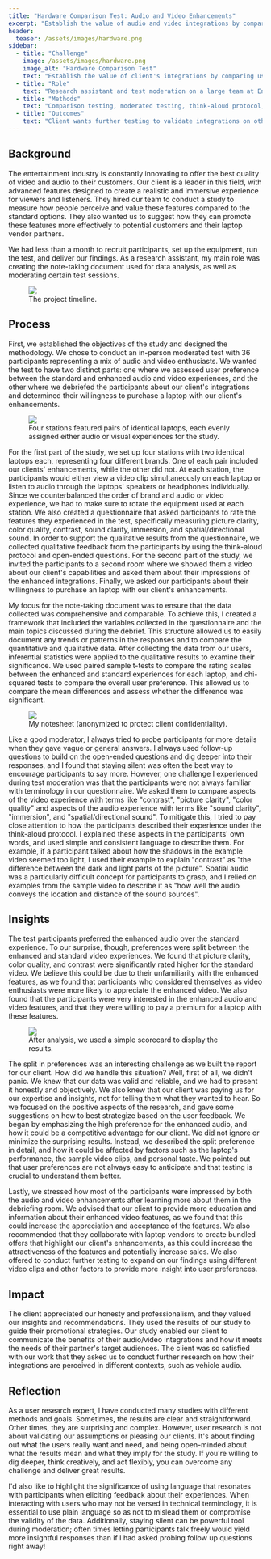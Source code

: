 ```yaml
---
title: "Hardware Comparison Test: Audio and Video Enhancements"
excerpt: "Establish the value of audio and video integrations by comparing user preference between enhanced and standard experiences."
header:
  teaser: /assets/images/hardware.png
sidebar:
  - title: "Challenge"
    image: /assets/images/hardware.png
    image_alt: "Hardware Comparison Test"
    text: "Establish the value of client's integrations by comparing user preference between enhanced and standard audio and video experiences."
  - title: "Role"
    text: "Research assistant and test moderation on a large team at End to End User Research."
  - title: "Methods"
    text: "Comparison testing, moderated testing, think-aloud protocol, Likert scale surveys, inferential statistics."
  - title: "Outcomes"
    text: "Client wants further testing to validate integrations on other hardware."
---
```


## Background
The entertainment industry is constantly innovating to offer the best quality of video and audio to their customers. Our client is a leader in this field, with advanced features designed to create a realistic and immersive experience for viewers and listeners. They hired our team to conduct a study to measure how people perceive and value these features compared to the standard options. They also wanted us to suggest how they can promote these features more effectively to potential customers and their laptop vendor partners.

We had less than a month to recruit participants, set up the equipment, run the test, and deliver our findings. As a research assistant, my main role was creating the note-taking document used for data analysis, as well as moderating certain test sessions.

<figure>
    <a href="/research/assets/images/hardwarecomparison_timeline.png"><img src="/research/assets/images/hardwarecomparison_timeline.png"></a>
    <figcaption>The project timeline.</figcaption>
</figure>

## Process
First, we established the objectives of the study and designed the methodology. We chose to conduct an in-person moderated test with 36 participants representing a mix of audio and video enthusiasts. We wanted the test to have two distinct parts: one where we assessed user preference between the standard and enhanced audio and video experiences, and the other where we debriefed the participants about our client's integrations and determined their willingness to purchase a laptop with our client's enhancements.

<figure>
    <a href="/research/assets/images/hardwarecomparison_lab.png"><img src="/research/assets/images/hardwarecomparison_lab.png"></a>
    <figcaption>Four stations featured pairs of identical laptops, each evenly assigned either audio or visual experiences for the study.</figcaption>
</figure>

For the first part of the study, we set up four stations with two identical laptops each, representing four different brands. One of each pair included our clients' enhancements, while the other did not. At each station, the participants would either view a video clip simultaneously on each laptop or listen to audio through the laptops' speakers or headphones individually. Since we counterbalanced the order of brand and audio or video experience, we had to make sure to rotate the equipment used at each station. We also created a questionnaire that asked participants to rate the features they experienced in the test, specifically measuring picture clarity, color quality, contrast, sound clarity, immersion, and spatial/directional sound. In order to support the qualitative results from the questionnaire, we collected qualitative feedback from the participants by using the think-aloud protocol and open-ended questions. For the second part of the study, we invited the participants to a second room where we showed them a video about our client's capabilities and asked them about their impressions of the enhanced integrations. Finally, we asked our participants about their willingness to purchase an laptop with our client's enhancements.

My focus for the note-taking document was to ensure that the data collected was comprehensive and comparable. To achieve this, I created a framework that included the variables collected in the questionnaire and the main topics discussed during the debrief. This structure allowed us to easily document any trends or patterns in the responses and to compare the quantitative and qualitative data. After collecting the data from our users, inferential statistics were applied to the qualitative results to examine their significance. We used paired sample t-tests to compare the rating scales between the enhanced and standard experiences for each laptop, and chi-squared tests to compare the overall user preference. This allowed us to compare the mean differences and assess whether the difference was significant.

<figure>
    <a href="/research/assets/images/hardwarecomparison_notes.png"><img src="/research/assets/images/hardwarecomparison_notes.png"></a>
    <figcaption>My notesheet (anonymized to protect client confidentiality).</figcaption>
</figure>

Like a good moderator, I always tried to probe participants for more details when they gave vague or general answers. I always used follow-up questions to build on the open-ended questions and dig deeper into their responses, and I found that staying silent was often the best way to encourage participants to say more. However, one challenge I experienced during test moderation was that the participants were not always familiar with terminology in our questionnaire. We asked them to compare aspects of the video experience with terms like "contrast", "picture clarity", "color quality" and aspects of the audio experience with terms like "sound clarity", "immersion", and "spatial/directional sound". To mitigate this, I tried to pay close attention to how the participants described their experience under the think-aloud protocol. I explained these aspects in the participants' own words, and used simple and consistent language to describe them. For example, if a participant talked about how the shadows in the example video seemed too light, I used their example to explain "contrast" as "the difference between the dark and light parts of the picture". Spatial audio was a particularly difficult concept for participants to grasp, and I relied on examples from the sample video to describe it as "how well the audio conveys the location and distance of the sound sources".

## Insights
The test participants preferred the enhanced audio over the standard experience. To our surprise, though, preferences were split between the enhanced and standard video experiences. We found that picture clarity, color quality, and contrast were significantly rated higher for the standard video. We believe this could be due to their unfamiliarity with the enhanced features, as we found that participants who considered themselves as video enthusiasts were more likely to appreciate the enhanced video. We also found that the participants were very interested in the enhanced audio and video features, and that they were willing to pay a premium for a laptop with these features. 

<figure>
    <a href="/research/assets/images/hardwarecomparison_scorecard.png"><img src="/research/assets/images/hardwarecomparison_scorecard.png"></a>
    <figcaption>After analysis, we used a simple scorecard to display the results.</figcaption>
</figure>

The split in preferences was an interesting challenge as we built the report for our client. How did we handle this situation? Well, first of all, we didn't panic. We knew that our data was valid and reliable, and we had to present it honestly and objectively. We also knew that our client was paying us for our expertise and insights, not for telling them what they wanted to hear. So we focused on the positive aspects of the research, and gave some suggestions on how to best strategize based on the user feedback. We began by emphasizing the high preference for the enhanced audio, and how it could be a competitive advantage for our client. We did not ignore or minimize the surprising results. Instead, we described the split preference in detail, and how it could be affected by factors such as the laptop's performance, the sample video clips, and personal taste. We pointed out that user preferences are not always easy to anticipate and that testing is crucial to understand them better. 

Lastly, we stressed how most of the participants were impressed by both the audio and video enhancements after learning more about them in the debriefing room. We advised that our client to provide more education and information about their enhanced video features, as we found that this could increase the appreciation and acceptance of the features. We also recommended that they collaborate with laptop vendors to create bundled offers that highlight our client's enhancements, as this could increase the attractiveness of the features and potentially increase sales. We also offered to conduct further testing to expand on our findings using different video clips and other factors to provide more insight into user preferences. 

## Impact
The client appreciated our honesty and professionalism, and they valued our insights and recommendations. They used the results of our study to guide their promotional strategies. Our study enabled our client to communicate the benefits of their audio/video integrations and how it meets the needs of their partner's target audiences. The client was so satisfied with our work that they asked us to conduct further research on how their integrations are perceived in different contexts, such as vehicle audio.

## Reflection
As a user research expert, I have conducted many studies with different methods and goals. Sometimes, the results are clear and straightforward. Other times, they are surprising and complex. However, user research is not about validating our assumptions or pleasing our clients. It's about finding out what the users really want and need, and being open-minded about what the results mean and what they imply for the study. If you're willing to dig deeper, think creatively, and act flexibly, you can overcome any challenge and deliver great results.

I'd also like to highlight the significance of using language that resonates with participants when eliciting feedback about their experiences. When interacting with users who may not be versed in technical terminology, it is essential to use plain language so as not to mislead them or compromise the validity of the data. Additionally, staying silent can be powerful tool during moderation; often times letting participants talk freely would yield more insightful responses than if I had asked probing follow up questions right away!
